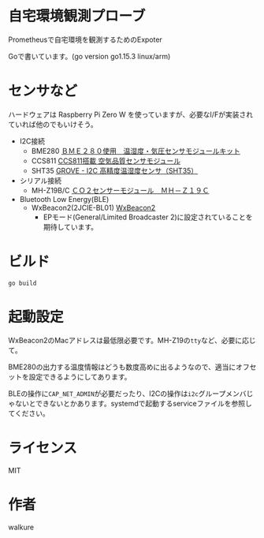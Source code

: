# 自宅環境観測プローブ

Prometheusで自宅環境を観測するためのExpoter

Goで書いています。(go version go1.15.3 linux/arm)

# センサなど
ハードウェアは Raspberry Pi Zero W を使っていますが、必要なI/Fが実装されていれば他のでもいけそう。
 
- I2C接続
  - BME280 [ＢＭＥ２８０使用　温湿度・気圧センサモジュールキット](https://akizukidenshi.com/catalog/g/gK-09421/)
  - CCS811 [CCS811搭載 空気品質センサモジュール](https://www.switch-science.com/catalog/3298/)
  - SHT35 [GROVE - I2C 高精度温湿度センサ（SHT35）](https://www.switch-science.com/catalog/5337/)
- シリアル接続
  - MH-Z19B/C [ＣＯ２センサーモジュール　ＭＨ－Ｚ１９Ｃ](https://akizukidenshi.com/catalog/g/gM-16142/)
- Bluetooth Low Energy(BLE)
  - WxBeacon2(2JCIE-BL01) [WxBeacon2](https://weathernews.jp/smart/wxbeacon2/)
    - EPモード(General/Limited Broadcaster 2)に設定されていることを期待しています。

# ビルド
 `go build` 

# 起動設定

WxBeacon2のMacアドレスは最低限必要です。MH-Z19の`tty`など、必要に応じて。

BME280の出力する温度情報はどうも数度高めに出るようなので、適当にオフセットを設定できるようにしてあります。

BLEの操作に`CAP_NET_ADMIN`が必要だったり、I2Cの操作は`i2c`グループメンバじゃないとできないとかあります。systemdで起動するserviceファイルを参照してください。

# ライセンス
MIT

# 作者
walkure